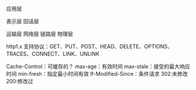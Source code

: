 应用层

表示层
回话层

运输层
网络层
链路层
物理层

http1.x
支持协议：GET、PUT、POST、HEAD、DELETE、OPTIONS、TRACES、CONNECT、LINK、UNLINK

Cache-Control：可缓存的？
	max-age：有效时间
	max-stale：接受的最大响应时间
	min-fresh：指定最小时间有效
If-Modified-Since：条件请求
	302:未修改
	200:修改过

